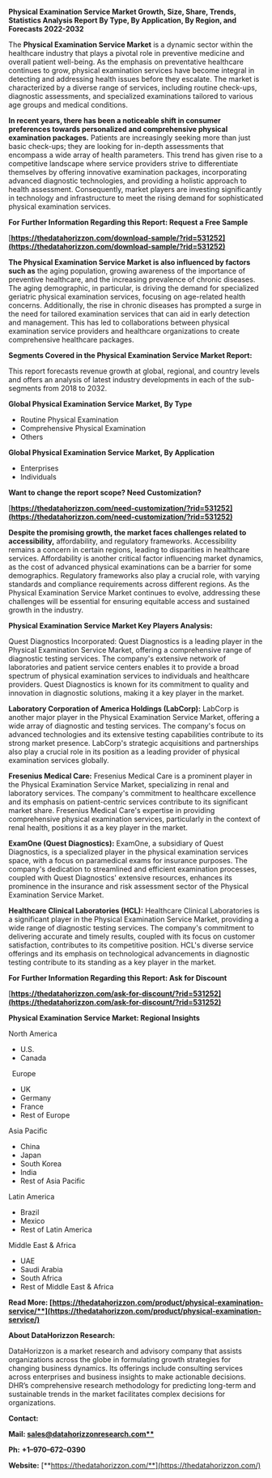 ﻿**Physical Examination Service Market Growth, Size, Share, Trends, Statistics Analysis Report By Type, By Application, By Region, and Forecasts 2022-2032**


The **Physical Examination Service Market** is a dynamic sector within the healthcare industry that plays a pivotal role in preventive medicine and overall patient well-being. As the emphasis on preventative healthcare continues to grow, physical examination services have become integral in detecting and addressing health issues before they escalate. The market is characterized by a diverse range of services, including routine check-ups, diagnostic assessments, and specialized examinations tailored to various age groups and medical conditions.

**In recent years, there has been a noticeable shift in consumer preferences towards personalized and comprehensive physical examination packages.** Patients are increasingly seeking more than just basic check-ups; they are looking for in-depth assessments that encompass a wide array of health parameters. This trend has given rise to a competitive landscape where service providers strive to differentiate themselves by offering innovative examination packages, incorporating advanced diagnostic technologies, and providing a holistic approach to health assessment. Consequently, market players are investing significantly in technology and infrastructure to meet the rising demand for sophisticated physical examination services.

**For Further Information Regarding this Report: Request a Free Sample**	

[**https://thedatahorizzon.com/download-sample/?rid=531252](https://thedatahorizzon.com/download-sample/?rid=531252)** 

**The Physical Examination Service Market is also influenced by factors such as** the aging population, growing awareness of the importance of preventive healthcare, and the increasing prevalence of chronic diseases. The aging demographic, in particular, is driving the demand for specialized geriatric physical examination services, focusing on age-related health concerns. Additionally, the rise in chronic diseases has prompted a surge in the need for tailored examination services that can aid in early detection and management. This has led to collaborations between physical examination service providers and healthcare organizations to create comprehensive healthcare packages.

**Segments Covered in the Physical Examination Service Market Report:**

This report forecasts revenue growth at global, regional, and country levels and offers an analysis of latest industry developments in each of the sub-segments from 2018 to 2032.

**Global Physical Examination Service Market, By Type**

- Routine Physical Examination
- Comprehensive Physical Examination
- Others

**Global Physical Examination Service Market, By Application**

- Enterprises
- Individuals

**Want to change the report scope? Need Customization?**

[**https://thedatahorizzon.com/need-customization/?rid=531252](https://thedatahorizzon.com/need-customization/?rid=531252)** 

**Despite the promising growth, the market faces challenges related to accessibility,** affordability, and regulatory frameworks. Accessibility remains a concern in certain regions, leading to disparities in healthcare services. Affordability is another critical factor influencing market dynamics, as the cost of advanced physical examinations can be a barrier for some demographics. Regulatory frameworks also play a crucial role, with varying standards and compliance requirements across different regions. As the Physical Examination Service Market continues to evolve, addressing these challenges will be essential for ensuring equitable access and sustained growth in the industry.

**Physical Examination Service Market Key Players Analysis:** 

Quest Diagnostics Incorporated: Quest Diagnostics is a leading player in the Physical Examination Service Market, offering a comprehensive range of diagnostic testing services. The company's extensive network of laboratories and patient service centers enables it to provide a broad spectrum of physical examination services to individuals and healthcare providers. Quest Diagnostics is known for its commitment to quality and innovation in diagnostic solutions, making it a key player in the market.

**Laboratory Corporation of America Holdings (LabCorp):** LabCorp is another major player in the Physical Examination Service Market, offering a wide array of diagnostic and testing services. The company's focus on advanced technologies and its extensive testing capabilities contribute to its strong market presence. LabCorp's strategic acquisitions and partnerships also play a crucial role in its position as a leading provider of physical examination services globally.

**Fresenius Medical Care:** Fresenius Medical Care is a prominent player in the Physical Examination Service Market, specializing in renal and laboratory services. The company's commitment to healthcare excellence and its emphasis on patient-centric services contribute to its significant market share. Fresenius Medical Care's expertise in providing comprehensive physical examination services, particularly in the context of renal health, positions it as a key player in the market.

**ExamOne (Quest Diagnostics):** ExamOne, a subsidiary of Quest Diagnostics, is a specialized player in the physical examination services space, with a focus on paramedical exams for insurance purposes. The company's dedication to streamlined and efficient examination processes, coupled with Quest Diagnostics' extensive resources, enhances its prominence in the insurance and risk assessment sector of the Physical Examination Service Market.

**Healthcare Clinical Laboratories (HCL):** Healthcare Clinical Laboratories is a significant player in the Physical Examination Service Market, providing a wide range of diagnostic testing services. The company's commitment to delivering accurate and timely results, coupled with its focus on customer satisfaction, contributes to its competitive position. HCL's diverse service offerings and its emphasis on technological advancements in diagnostic testing contribute to its standing as a key player in the market.

**For Further Information Regarding this Report: Ask for Discount**	

[**https://thedatahorizzon.com/ask-for-discount/?rid=531252](https://thedatahorizzon.com/ask-for-discount/?rid=531252)**  

**Physical Examination Service Market: Regional Insights**

North America

- U.S.
- Canada

` `Europe

- UK
- Germany
- France
- Rest of Europe

Asia Pacific

- China
- Japan
- South Korea
- India
- Rest of Asia Pacific

Latin America

- Brazil
- Mexico
- Rest of Latin America

Middle East & Africa

- UAE
- Saudi Arabia
- South Africa
- Rest of Middle East & Africa

**Read More: [https://thedatahorizzon.com/product/physical-examination-service/**](https://thedatahorizzon.com/product/physical-examination-service/)** 

**About DataHorizzon Research:**

DataHorizzon is a market research and advisory company that assists organizations across the globe in formulating growth strategies for changing business dynamics. Its offerings include consulting services across enterprises and business insights to make actionable decisions. DHR’s comprehensive research methodology for predicting long-term and sustainable trends in the market facilitates complex decisions for organizations.

**Contact:**

**Mail: [sales@datahorizzonresearch.com**](mailto:sales@datahorizzonresearch.com)**

**Ph:** **+1–970–672–0390**

**Website:** [**https://thedatahorizzon.com/**](https://thedatahorizzon.com/)
